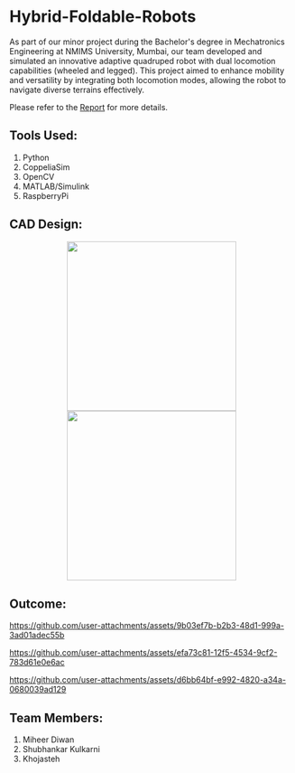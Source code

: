 # Hybrid-Foldable-Robots

As part of our minor project during the Bachelor's degree in Mechatronics Engineering at NMIMS University, Mumbai, our team developed and simulated an innovative adaptive quadruped robot with dual locomotion capabilities (wheeled and legged). This project aimed to enhance mobility and versatility by integrating both locomotion modes, allowing the robot to navigate diverse terrains effectively.

 Please refer to the [Report](Report.pdf) for more details.



## Tools Used:
1. Python
2. CoppeliaSim
3. OpenCV
4. MATLAB/Simulink
5. RaspberryPi
   

## CAD Design:
<p align="center">
  <img src="https://github.com/user-attachments/assets/a62aace6-de75-49bd-804e-b484a971ae47" width="300" />
  <img src="https://github.com/user-attachments/assets/41eb1224-e317-4c7e-b9fa-efcc877a7ab5" width="300" />
</p>


## Outcome:


https://github.com/user-attachments/assets/9b03ef7b-b2b3-48d1-999a-3ad01adec55b


https://github.com/user-attachments/assets/efa73c81-12f5-4534-9cf2-783d61e0e6ac



https://github.com/user-attachments/assets/d6bb64bf-e992-4820-a34a-0680039ad129








## Team Members:
1. Miheer Diwan
2. Shubhankar Kulkarni
3. Khojasteh
